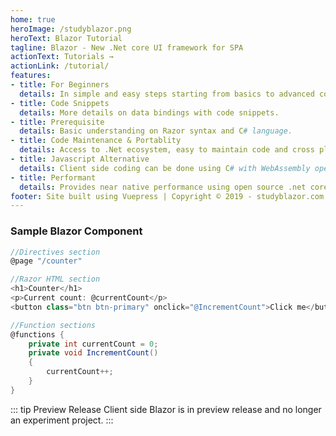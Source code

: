```yaml
---
home: true
heroImage: /studyblazor.png
heroText: Blazor Tutorial
tagline: Blazor - New .Net core UI framework for SPA
actionText: Tutorials →
actionLink: /tutorial/
features:
- title: For Beginners
  details: In simple and easy steps starting from basics to advanced concepts.
- title: Code Snippets
  details: More details on data bindings with code snippets.
- title: Prerequisite
  details: Basic understanding on Razor syntax and C# language.
- title: Code Maintenance & Portablity
  details: Access to .Net ecosystem, easy to maintain code and cross platform.
- title: Javascript Alternative
  details: Client side coding can be done using C# with WebAssembly open standard instead of Javascript.
- title: Performant
  details: Provides near native performance using open source .net core platform in browser.
footer: Site built using Vuepress | Copyright © 2019 - studyblazor.com
---
```


### Sample Blazor Component
``` csharp
//Directives section
@page "/counter"

//Razor HTML section
<h1>Counter</h1>
<p>Current count: @currentCount</p>
<button class="btn btn-primary" onclick="@IncrementCount">Click me</button>

//Function sections
@functions {
    private int currentCount = 0;
    private void IncrementCount()
    {
        currentCount++;
    }
}
```
::: tip Preview Release
Client side Blazor is in preview release and no longer an experiment project. 
:::

<GooglePlayBadge />
<HomeFooter />
<GoogleAdsense
  ad-client="ca-pub-9955716341281227"
  ad-slot="7904298842" />
